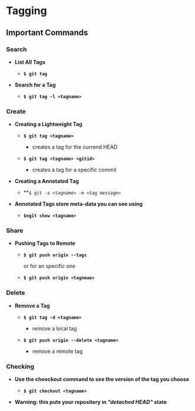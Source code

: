# **Tagging**

## **Important Commands**

### **Search**

* **List All Tags**
  * **`$ git tag`**

* **Search for a Tag**
  * **`$ git tag -l <tagname>`**

### **Create**

* **Creating a Lightweight Tag**
  * **`$ git tag <tagname>`**
    * creates a tag for the currend HEAD

  * **`$ git tag <tagname> <gitid>`**
    * creates a tag for a specific commit 


* **Creating a Annotated Tag**
  * **`$ git -a <tagname> -m <tag message>`

* **Annotated Tags store meta-data you can see using**
  * **`$ngit show <tagname>`**


### **Share**

* **Pushing Tags to Remote**
  * **`$ git push origin --tags`**
     
     or for an specific one

  * **`$ git push origin <tagnmae>`**


### **Delete**

* **Remove a Tag**

  * **`$ git tag -d <tagname>`**
    * remove a local tag

  * **`$ git push origin --delete <tagname>`**
    * remove a remote tag

### **Checking**

* **Use the cheockout command to see the version of  the tag you choose**
  * **`$ git checkout <tagname>`**

* **Warning: this puts your repository in _"detached HEAD"_ state**

